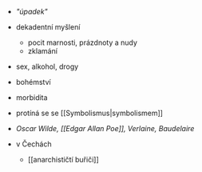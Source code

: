 - *"úpadek"*
- dekadentní myšlení
	- pocit marnosti, prázdnoty a nudy
	- zklamání
- sex, alkohol, drogy
- bohémství
- morbidita
- protíná se se [[Symbolismus|symbolismem]]
- *Oscar Wilde, [[Edgar Allan Poe]], Verlaine, Baudelaire*

- v Čechách
	- [[anarchističtí buřiči]]
